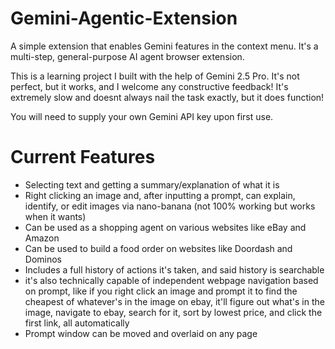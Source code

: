 # Gemini-Agentic-Extension
A simple extension that enables Gemini features in the context menu. It's a multi-step, general-purpose AI agent browser extension.

This is a learning project I built with the help of Gemini 2.5 Pro. It's not perfect, but it works, and I welcome any constructive feedback! It's extremely slow and doesnt always nail the task exactly, but it does function!

You will need to supply your own Gemini API key upon first use.

# Current Features

- Selecting text and getting a summary/explanation of what it is
- Right clicking an image and, after inputting a prompt, can explain, identify, or edit images via nano-banana (not 100% working but works when it wants)
- Can be used as a shopping agent on various websites like eBay and Amazon
- Can be used to build a food order on websites like Doordash and Dominos
- Includes a full history of actions it's taken, and said history is searchable
- it's also technically capable of independent webpage navigation based on prompt, like if you right click an image and prompt it to find the cheapest of whatever's in the image on ebay, it'll figure out what's in the image, navigate to ebay, search for it, sort by lowest price, and click the first link, all automatically
- Prompt window can be moved and overlaid on any page
